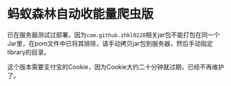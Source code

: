 # 蚂蚁森林自动收能量爬虫版

已在服务器测试过部署，因为`com.github.zhkl0228`相关jar包不能打包在同一个Jar里，在pom文件中已将其排除，请手动拷贝jar包到服务器，然后手动指定library的目录。

这个版本需要支付宝的Cookie，因为Cookie大约二十分钟就过期，已经不再维护了。